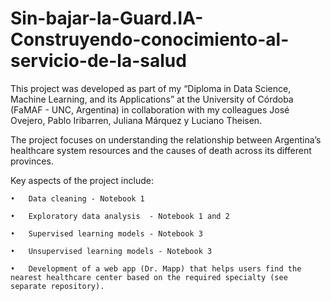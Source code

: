 # Sin-bajar-la-Guard.IA-Construyendo-conocimiento-al-servicio-de-la-salud
This project was developed as part of my “Diploma in Data Science, Machine Learning, and its Applications” at the University of Córdoba (FaMAF - UNC, Argentina) in collaboration with my colleagues José Ovejero, Pablo Iribarren, Juliana Márquez y Luciano Theisen.

The project focuses on understanding the relationship between Argentina’s healthcare system resources and the causes of death across its different provinces.

Key aspects of the project include:
	
 	•	Data cleaning - Notebook 1
 
	•	Exploratory data analysis  - Notebook 1 and 2

 	•	Supervised learning models - Notebook 3
	
 	•	Unsupervised learning models - Notebook 3
	
 	•	Development of a web app (Dr. Mapp) that helps users find the nearest healthcare center based on the required specialty (see separate repository).
